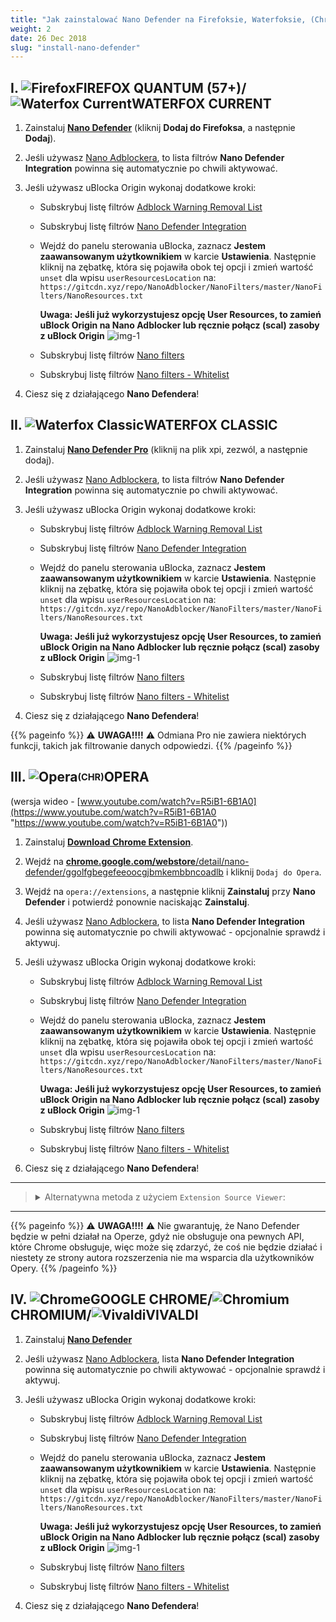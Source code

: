 ```yaml
---
title: "Jak zainstalować Nano Defender na Firefoksie, Waterfoksie, (Chr)Operze? albo Chrome?"
weight: 2
date: 26 Dec 2018
slug: "install-nano-defender"
---
```

## **I. ![Firefox][Firefox]FIREFOX QUANTUM (57+)/![Waterfox Current][Waterfox Current]WATERFOX CURRENT**

1. Zainstaluj [**Nano Defender**](https://addons.mozilla.org/pl/firefox/addon/nano-defender-firefox/ "https://addons.mozilla.org/pl/firefox/addon/nano-defender-firefox/") (kliknij **Dodaj do Firefoksa**, a następnie **Dodaj**).

2. Jeśli używasz [Nano Adblockera](https://addons.mozilla.org/pl/firefox/addon/nano-adblocker-firefox/ "https://addons.mozilla.org/pl/firefox/addon/nano-adblocker-firefox/"), to lista filtrów **Nano Defender Integration** powinna się automatycznie po chwili aktywować.

3. Jeśli używasz uBlocka Origin wykonaj dodatkowe kroki:

   - Subskrybuj listę filtrów [Adblock Warning Removal List](ubo://subscribe?location=https%3A%2F%2Feasylist-downloads.adblockplus.org%2Fantiadblockfilters.txt&title=Adblock%20Warning%20Removal%20List)

   - Subskrybuj listę filtrów [Nano Defender Integration](ubo://subscribe?location=https%3A%2F%2Fgitcdn.xyz%2Frepo%2FNanoAdblocker%2FNanoFilters%2Fmaster%2FNanoMirror%2FNanoDefender.txt&title=Nano%20Defender%20Integration)
   - Wejdź do panelu sterowania uBlocka, zaznacz **Jestem zaawansowanym użytkownikiem** w karcie **Ustawienia**. Następnie kliknij na zębatkę, która się pojawiła obok tej opcji i zmień wartość `unset` dla wpisu `userResourcesLocation` na: `https://gitcdn.xyz/repo/NanoAdblocker/NanoFilters/master/NanoFilters/NanoResources.txt`

      **Uwaga: Jeśli już wykorzystujesz opcję User Resources, to zamień uBlock Origin na Nano Adblocker lub ręcznie połącz (scal) zasoby z uBlock Origin**
![img-1](https://i.imgur.com/4fOOUO8.png)

   - Subskrybuj listę filtrów [Nano filters](ubo://subscribe?location=https%3A%2F%2Fgitcdn.xyz%2Frepo%2FNanoAdblocker%2FNanoFilters%2Fmaster%2FNanoFilters%2FNanoBase.txt&title=Nano%20filters)

   - Subskrybuj listę filtrów [Nano filters - Whitelist](ubo://subscribe?location=https%3A%2F%2Fgitcdn.xyz%2Frepo%2FNanoAdblocker%2FNanoFilters%2Fmaster%2FNanoFilters%2FNanoWhitelist.txt&title=Nano%20filters%20-%20Whitelist)

4. Ciesz się z działającego **Nano Defendera**!


## **II. ![Waterfox Classic][Waterfox Classic]WATERFOX CLASSIC**


1. Zainstaluj [**Nano Defender Pro**](https://github.com/LiCybora/NanoDefenderFirefox/releases/latest/ "https://github.com/LiCybora/NanoDefenderFirefox/releases/latest/") (kliknij na plik xpi, zezwól, a następnie dodaj).

2. Jeśli używasz [Nano Adblockera](https://addons.mozilla.org/pl/firefox/addon/nano-adblocker-firefox/ "https://addons.mozilla.org/pl/firefox/addon/nano-adblocker-firefox/"), to lista filtrów **Nano Defender Integration** powinna się automatycznie po chwili aktywować.

3. Jeśli używasz uBlocka Origin wykonaj dodatkowe kroki:

   - Subskrybuj listę filtrów [Adblock Warning Removal List](ubo://subscribe?location=https%3A%2F%2Feasylist-downloads.adblockplus.org%2Fantiadblockfilters.txt&title=Adblock%20Warning%20Removal%20List)

   - Subskrybuj listę filtrów [Nano Defender Integration](ubo://subscribe?location=https%3A%2F%2Fgitcdn.xyz%2Frepo%2FNanoAdblocker%2FNanoFilters%2Fmaster%2FNanoMirror%2FNanoDefender.txt&title=Nano%20Defender%20Integration)
   - Wejdź do panelu sterowania uBlocka, zaznacz **Jestem zaawansowanym użytkownikiem** w karcie **Ustawienia**. Następnie kliknij na zębatkę, która się pojawiła obok tej opcji i zmień wartość `unset` dla wpisu `userResourcesLocation` na: `https://gitcdn.xyz/repo/NanoAdblocker/NanoFilters/master/NanoFilters/NanoResources.txt`

      **Uwaga: Jeśli już wykorzystujesz opcję User Resources, to zamień uBlock Origin na Nano Adblocker lub ręcznie połącz (scal) zasoby z uBlock Origin**
![img-1](https://i.imgur.com/4fOOUO8.png)

   - Subskrybuj listę filtrów [Nano filters](ubo://subscribe?location=https%3A%2F%2Fgitcdn.xyz%2Frepo%2FNanoAdblocker%2FNanoFilters%2Fmaster%2FNanoFilters%2FNanoBase.txt&title=Nano%20filters)

   - Subskrybuj listę filtrów [Nano filters - Whitelist](ubo://subscribe?location=https%3A%2F%2Fgitcdn.xyz%2Frepo%2FNanoAdblocker%2FNanoFilters%2Fmaster%2FNanoFilters%2FNanoWhitelist.txt&title=Nano%20filters%20-%20Whitelist)

4. Ciesz się z działającego **Nano Defendera**!

{{% pageinfo %}}
⚠️ **UWAGA!!!!** ⚠️ Odmiana Pro nie zawiera niektórych funkcji, takich jak filtrowanie danych odpowiedzi.
{{% /pageinfo %}}



## **III. ![Opera][Opera]<sub><sup>(CHR)</sup></sub>OPERA**
(wersja wideo - [www.youtube.com/watch?v=R5iB1-6B1A0](https://www.youtube.com/watch?v=R5iB1-6B1A0 "https://www.youtube.com/watch?v=R5iB1-6B1A0"))

1. Zainstaluj [**Download Chrome Extension**](https://addons.opera.com/pl/extensions/details/download-chrome-extension-9/?display=en "https://addons.opera.com/pl/extensions/details/download-chrome-extension-9/?display=en").

2. Wejdź na [**chrome.google.com/webstore**/detail/nano-defender/ggolfgbegefeeoocgjbmkembbncoadlb](https://chrome.google.com/webstore/detail/nano-defender/ggolfgbegefeeoocgjbmkembbncoadlb "https://chrome.google.com/webstore/detail/nano-defender/ggolfgbegefeeoocgjbmkembbncoadlb") i kliknij `Dodaj do Opera`.

3. Wejdź na `opera://extensions`, a następnie kliknij **Zainstaluj** przy **Nano Defender** i  potwierdź ponownie naciskając **Zainstaluj**.

4. Jeśli używasz [Nano Adblockera](https://chrome.google.com/webstore/detail/nano-adblocker/gabbbocakeomblphkmmnoamkioajlkfo "https://chrome.google.com/webstore/detail/nano-adblocker/gabbbocakeomblphkmmnoamkioajlkfo"), to lista **Nano Defender Integration** powinna się automatycznie po chwili aktywować - opcjonalnie sprawdź i aktywuj.

5. Jeśli używasz uBlocka Origin wykonaj dodatkowe kroki:

   - Subskrybuj listę filtrów [Adblock Warning Removal List](ubo://subscribe?location=https%3A%2F%2Feasylist-downloads.adblockplus.org%2Fantiadblockfilters.txt&title=Adblock%20Warning%20Removal%20List)

   - Subskrybuj listę filtrów [Nano Defender Integration](ubo://subscribe?location=https%3A%2F%2Fgitcdn.xyz%2Frepo%2FNanoAdblocker%2FNanoFilters%2Fmaster%2FNanoMirror%2FNanoDefender.txt&title=Nano%20Defender%20Integration)
   - Wejdź do panelu sterowania uBlocka, zaznacz **Jestem zaawansowanym użytkownikiem** w karcie **Ustawienia**. Następnie kliknij na zębatkę, która się pojawiła obok tej opcji i zmień wartość `unset` dla wpisu `userResourcesLocation` na: `https://gitcdn.xyz/repo/NanoAdblocker/NanoFilters/master/NanoFilters/NanoResources.txt`

      **Uwaga: Jeśli już wykorzystujesz opcję User Resources, to zamień uBlock Origin na Nano Adblocker lub ręcznie połącz (scal) zasoby z uBlock Origin**
![img-1](https://i.imgur.com/4fOOUO8.png)

   - Subskrybuj listę filtrów [Nano filters](ubo://subscribe?location=https%3A%2F%2Fgitcdn.xyz%2Frepo%2FNanoAdblocker%2FNanoFilters%2Fmaster%2FNanoFilters%2FNanoBase.txt&title=Nano%20filters)

   - Subskrybuj listę filtrów [Nano filters - Whitelist](ubo://subscribe?location=https%3A%2F%2Fgitcdn.xyz%2Frepo%2FNanoAdblocker%2FNanoFilters%2Fmaster%2FNanoFilters%2FNanoWhitelist.txt&title=Nano%20filters%20-%20Whitelist)

6. Ciesz się z działającego **Nano Defendera**!

<hr><blockquote><details><summary>Alternatywna metoda z użyciem <code>Extension Source Viewer</code>:</summary><br>

1. Zainstaluj [**Extension Source Viewer**](https://addons.opera.com/pl/extensions/details/extension-source-viewer/?display=en "https://addons.opera.com/pl/extensions/details/extension-source-viewer/?display=en").

2. Wejdź na [**chrome.google.com/webstore**/detail/nano-defender/ggolfgbegefeeoocgjbmkembbncoadlb](https://chrome.google.com/webstore/detail/nano-defender/ggolfgbegefeeoocgjbmkembbncoadlb "https://chrome.google.com/webstore/detail/nano-defender/ggolfgbegefeeoocgjbmkembbncoadlb") i kliknij na pasku adresu na ikonkę **CRX**, a następnie kliknij na `install`.

3. Wejdź na `opera://extensions`, a następnie kliknij **Zainstaluj** przy **Nano Defender**, potwierdź jeszcze raz naciskając **Zainstaluj**.

4. Jeśli używasz [Nano Adblockera](https://chrome.google.com/webstore/detail/nano-adblocker/gabbbocakeomblphkmmnoamkioajlkfo "https://chrome.google.com/webstore/detail/nano-adblocker/gabbbocakeomblphkmmnoamkioajlkfo"), to lista **Nano Defender Integration** powinna się automatycznie po chwili aktywować - opcjonalnie sprawdź i aktywuj.

5. Jeśli używasz uBlocka Origin wykonaj dodatkowe kroki:

   - Subskrybuj listę filtrów [Adblock Warning Removal List](ubo://subscribe?location=https%3A%2F%2Feasylist-downloads.adblockplus.org%2Fantiadblockfilters.txt&title=Adblock%20Warning%20Removal%20List)

   - Subskrybuj listę filtrów [Nano Defender Integration](ubo://subscribe?location=https%3A%2F%2Fgitcdn.xyz%2Frepo%2FNanoAdblocker%2FNanoFilters%2Fmaster%2FNanoMirror%2FNanoDefender.txt&title=Nano%20Defender%20Integration)
   - Wejdź do panelu sterowania uBlocka, zaznacz **Jestem zaawansowanym użytkownikiem** w karcie **Ustawienia**. Następnie kliknij na zębatkę, która się pojawiła obok tej opcji i zmień wartość `unset` dla wpisu `userResourcesLocation` na: `https://gitcdn.xyz/repo/NanoAdblocker/NanoFilters/master/NanoFilters/NanoResources.txt`

      **Uwaga: Jeśli już wykorzystujesz opcję User Resources, to zamień uBlock Origin na Nano Adblocker lub ręcznie połącz (scal) zasoby z uBlock Origin**
![img-1](https://i.imgur.com/4fOOUO8.png)

   - Subskrybuj listę filtrów [Nano filters](ubo://subscribe?location=https%3A%2F%2Fgitcdn.xyz%2Frepo%2FNanoAdblocker%2FNanoFilters%2Fmaster%2FNanoFilters%2FNanoBase.txt&title=Nano%20filters)

   - Subskrybuj listę filtrów [Nano filters - Whitelist](ubo://subscribe?location=https%3A%2F%2Fgitcdn.xyz%2Frepo%2FNanoAdblocker%2FNanoFilters%2Fmaster%2FNanoFilters%2FNanoWhitelist.txt&title=Nano%20filters%20-%20Whitelist)

6. Ciesz się z działającego **Nano Defendera**!

</details></blockquote><hr>

{{% pageinfo %}}
⚠️ **UWAGA!!!!** ⚠️ Nie gwarantuję, że Nano Defender będzie w pełni działał na Operze, gdyż nie obsługuje ona pewnych API, które Chrome obsługuje, więc może się zdarzyć, że coś nie będzie działać i niestety ze strony autora rozszerzenia nie ma wsparcia dla użytkowników Opery.
{{% /pageinfo %}}

## **IV. ![Chrome][Chrome]GOOGLE CHROME/![Chromium][Chromium]CHROMIUM/![Vivaldi][Vivaldi]VIVALDI**
1. Zainstaluj [**Nano Defender**](https://chrome.google.com/webstore/detail/nano-defender/ggolfgbegefeeoocgjbmkembbncoadlb "https://chrome.google.com/webstore/detail/nano-defender/ggolfgbegefeeoocgjbmkembbncoadlb")
2. Jeśli używasz [Nano Adblockera](https://chrome.google.com/webstore/detail/nano-adblocker/gabbbocakeomblphkmmnoamkioajlkfo "https://chrome.google.com/webstore/detail/nano-adblocker/gabbbocakeomblphkmmnoamkioajlkfo"), lista **Nano Defender Integration** powinna się automatycznie po chwili aktywować - opcjonalnie sprawdź i aktywuj.
3. Jeśli używasz uBlocka Origin wykonaj dodatkowe kroki:

   - Subskrybuj listę filtrów [Adblock Warning Removal List](ubo://subscribe?location=https%3A%2F%2Feasylist-downloads.adblockplus.org%2Fantiadblockfilters.txt&title=Adblock%20Warning%20Removal%20List)

   - Subskrybuj listę filtrów [Nano Defender Integration](ubo://subscribe?location=https%3A%2F%2Fgitcdn.xyz%2Frepo%2FNanoAdblocker%2FNanoFilters%2Fmaster%2FNanoMirror%2FNanoDefender.txt&title=Nano%20Defender%20Integration)
   - Wejdź do panelu sterowania uBlocka, zaznacz **Jestem zaawansowanym użytkownikiem** w karcie **Ustawienia**. Następnie kliknij na zębatkę, która się pojawiła obok tej opcji i zmień wartość `unset` dla wpisu `userResourcesLocation` na: `https://gitcdn.xyz/repo/NanoAdblocker/NanoFilters/master/NanoFilters/NanoResources.txt`

      **Uwaga: Jeśli już wykorzystujesz opcję User Resources, to zamień uBlock Origin na Nano Adblocker lub ręcznie połącz (scal) zasoby z uBlock Origin**
![img-1](https://i.imgur.com/4fOOUO8.png)

   - Subskrybuj listę filtrów [Nano filters](ubo://subscribe?location=https%3A%2F%2Fgitcdn.xyz%2Frepo%2FNanoAdblocker%2FNanoFilters%2Fmaster%2FNanoFilters%2FNanoBase.txt&title=Nano%20filters)

   - Subskrybuj listę filtrów [Nano filters - Whitelist](ubo://subscribe?location=https%3A%2F%2Fgitcdn.xyz%2Frepo%2FNanoAdblocker%2FNanoFilters%2Fmaster%2FNanoFilters%2FNanoWhitelist.txt&title=Nano%20filters%20-%20Whitelist)

4. Ciesz się z działającego **Nano Defendera**!

[Firefox]: https://cdnjs.cloudflare.com/ajax/libs/browser-logos/46.1.0/firefox/firefox_24x24.png "Mozilla Firefox"
[Waterfox Classic]: https://github.com/MrAlex94/Waterfox/raw/classic/browser/branding/unofficial/default24.png "Waterfox Classic"
[Waterfox Current]: https://github.com/MrAlex94/Waterfox/raw/current/browser/branding/waterfox/default24.png "Waterfox Current"
[Chrome]: https://cdnjs.cloudflare.com/ajax/libs/browser-logos/46.1.0/chrome/chrome_24x24.png "Google Chrome"
[Chromium]: https://cdnjs.cloudflare.com/ajax/libs/browser-logos/46.1.0/chromium/chromium_24x24.png "Chromium"
[Vivaldi]: https://cdnjs.cloudflare.com/ajax/libs/browser-logos/46.1.0/vivaldi/vivaldi_24x24.png "Vivaldi"
[Opera]: https://cdnjs.cloudflare.com/ajax/libs/browser-logos/46.1.0/opera/opera_24x24.png "Opera"
